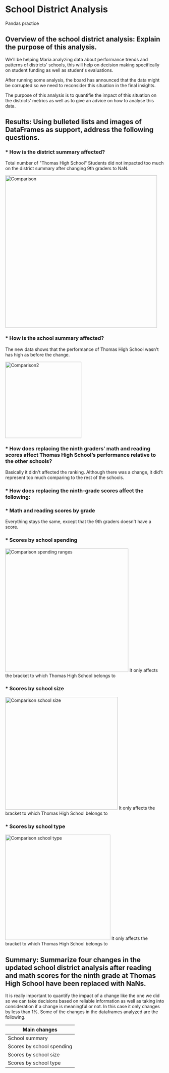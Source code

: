 # School District Analysis
Pandas practice


## Overview of the school district analysis: Explain the purpose of this analysis.

We'll be helping Maria analyzing data about performance trends and patterns of districts' schools, this will help on decision making specifically on student funding as well as student's evaluations.

After running some analysis, the board has announced that the data might be corrupted so we need to reconsider this situation in the final insights.

The purpose of this analysis is to quantifie the impact of this situation on the districts' metrics as well as to give an advice on how to analyse this data.

## Results: Using bulleted lists and images of DataFrames as support, address the following questions.


### * How is the district summary affected?
Total number of "Thomas High School" Students did not impacted too much on the district summary after changing 9th graders to NaN.


<img width="481" alt="Comparison" src="https://user-images.githubusercontent.com/31755703/151741443-ef3aaa98-c2ff-4fb5-8e6a-53c15cafe027.png">


### * How is the school summary affected?
The new data shows that the performance of Thomas High School wasn't has high as before the change.

<img width="241" alt="Comparison2" src="https://user-images.githubusercontent.com/31755703/151744960-c3988c8b-bf24-4206-b6fd-5896f47d8bd9.png">


### * How does replacing the ninth graders’ math and reading scores affect Thomas High School’s performance relative to the other schools?
Basically it didn't affected the ranking. Although there was a change, it did't represent too much comparing to the rest of the schools.

### * How does replacing the ninth-grade scores affect the following:
### * Math and reading scores by grade
Everything stays the same, except that the 9th graders doesn't have a score.

### * Scores by school spending
<img width="390" alt="Comparison spending ranges" src="https://user-images.githubusercontent.com/31755703/151745223-f40809d7-e261-4d2b-bc07-ea8817b54926.png">
It only affects the bracket to which Thomas High School belongs to

### * Scores by school size
<img width="356" alt="Comparison school size" src="https://user-images.githubusercontent.com/31755703/151745251-96ce734f-27fd-41f5-a385-b7efcc2dd0e2.png">
It only affects the bracket to which Thomas High School belongs to


### * Scores by school type

<img width="333" alt="Comparison school type" src="https://user-images.githubusercontent.com/31755703/151745255-8d7e4ce8-d5c2-495f-b66e-beae61786421.png">
It only affects the bracket to which Thomas High School belongs to



## Summary: Summarize four changes in the updated school district analysis after reading and math scores for the ninth grade at Thomas High School have been replaced with NaNs.

It is really important to quantify the impact of a change like the one we did so we can take decisions based on reliable information as well as taking into consideration if a change is meaningful or not. In this case it only changes by less than 1%. Some of the changes in the dataframes analyzed are the following.

| Main changes  |
| ------------- |
| School summary|
| Scores by school spending |
| Scores by school size |
| Scores by school type |


